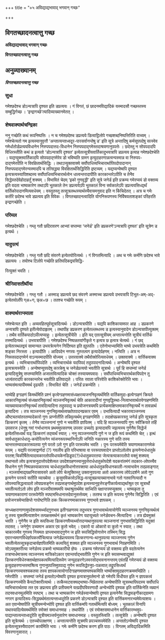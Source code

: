 +++
title = "०५ अविद्याद्यभावाद् भगवान् गच्छः"

+++


## विगतच्छादनत्वात्तु गच्छ

**अविद्याद्यभावाद् भगवान् गच्छः**

**विगतच्छादनत्वात्तु गच्छ**

## **अनुव्याख्यानम्**

***विगतच्छादनत्वात्तु गच्छ***

### **सुधा**

गमेश्छदेश्च डोऽन्यत्रापि दृश्यत इति डप्रत्ययः । गं विगतं, छं छादनमविद्यादिकं यस्मादसौ गच्छस्तस्य सम्बुद्धिर्गच्छ । ‘इन्द्रागच्छे’त्यादिव्याख्यानमेतत् ।

### **शेषवाक्यार्थचन्द्रिका**

ननु गच्छेति कथं रूपनिष्पत्तिः । न च गमेश्छदेश्च डप्रत्यये डित्वाट्टिलोपे गच्छशब्दनिष्पत्तिरिति वाच्यम् । गमेश्चेत्यतो गम इत्यस्यानुवृत्तौ ‘अन्तात्यन्ताध्वदूर-पारसर्वानन्तेषु ड’ इति सूत्रे अन्तादिषु कर्मसूपपदेषु सत्स्वेव गमेर्धातोर्डप्रत्ययविधानेन निरुपपदात्तद-विधानेन निरुपपदाद्गमेस्तदाश्रयणानुपपत्तेः । छदेस्तु न सोपपदादपि विधिरस्तीति कथं ड इत्यतो ‘डोऽन्यत्रापि दृश्यत’ इत्येतत्सूत्रीयवार्तिकादुभयत्रापि डप्रत्यय इत्याह गमेश्छदेश्चेति । यद्यप्युक्तवार्तिकादपि सोपपदाद्गमेरेव डो भविष्यति ग्रामग इत्युदाहरणान्नत्वन्यस्मान्न वा निरुपप-दाद्गमेरपीति न विवक्षितार्थसिद्धिः । तथाऽप्युक्तवाक्ये सर्वोपाधिव्यभिचारार्थापिपदोपादानान् निरुपपदाद्गमेरन्यस्मादपि च तत्सिद्ध्या विवक्षितार्थसिद्धिरिति द्रष्टव्यम् । यद्यप्यन्येष्वपि दृश्यत इत्यत्रत्यस्यापिशब्दस्य सर्वोपाधिव्यभिचारार्थत्वेन धात्वन्तरादापीति कारकान्तरेऽपीति च तेनैव सिद्धेस्तदेवेहोदाहर्तुं शक्यम् । विभावितं चेदम् ‘इको गुणवृद्धी’ इति सूत्रे जनेर्ड इति प्रक्रम्य गमेरप्ययं डो वक्तव्य इति वदता भाष्यकारेण तथाऽपि भूतकाले तेन डप्रत्ययेऽपि भूतकालं विना सर्वकालेऽपि डप्रत्ययसिध्द्यर्थं वार्तिकोपादानमित्यवधेयम् । वस्तुतस्तु तत्सूत्रलब्धस्यार्थस्यैवायमनुवाद इति न किंचिदेतत् । अत्र च गमेः कर्तरि छदेश्च भावे डप्रत्यय इति विवेकः । विगतच्छादनत्वादिति योगनिरूपणस्य निर्विषयताशङ्कां परिहरति इन्द्रागच्छेति ।

### **परिमल**

गमेश्छदेश्चेति । गम्लृ गतौ छदिरावरण आभ्यां सप्तम्या ‘जनेर्ड’ इति डप्रकरणे‘ऽन्यत्रापि दृश्यत’ इति सूत्रेण ड इत्यर्थः ।

### **यादुपत्यं**

गमेश्छदेश्चेति । गम्लृ गतौ छदि संवरणे इत्येतयोरित्यर्थः । गं विगतमित्यादि । अथ च गमेः कर्मणि छदेश्च भावे डप्रत्ययः । तयोश्च टिलोपे गच्छेति प्रातिपदिकद्वयसिद्धि-

रित्युक्तं भवति ।

### **श्रीनिवासतीर्थीया**

गमेश्छदेश्चेति । गम्लृ गतौ । अस्माड् डप्रत्यये छद संवरणे अस्माच्च डप्रत्यये उभयत्रापि टिभूत-अम्-अद्-इत्येतयोर्लोपे ग्अ=ग, छ्अ=छ । ततश्च गच्छेति रूपम् ।

### **वाक्यार्थरत्नमाला**

गमेश्चेत्यत इति । अव्यवहितपूर्वसूत्रादित्यर्थः । डोऽन्यत्रापीति । यद्यपि काशिकायामपर आह । डप्रकरणे अन्यत्रापि दृश्यते इतीत्येवोदाहृतम् । तथापीह डप्रकरण इत्येतल्लब्धस्य ड इत्यस्यानुवादेन डोऽन्यत्रापीत्युक्तम् । तथैव वार्तिकपाठोऽपीत्यप्याहुः । इत्येतत्सूत्रीयेति । इति यद् एतत्सूत्रीयम् अन्तात्यन्तेति सूत्रीयं वार्तिकं तस्मादित्यर्थः । उभयत्रापीति । गमेश्छदेश्च निष्पन्नतयांगीकृते ग इत्यत्र छ इत्यत्र चेत्यर्थः । गं छद् इत्येतत्स्थलद्वयं सामान्यत उभयत्रेत्यनेन निर्दिश्यत इति ह्युपपतिः । एतेनोभाभ्यामिति भाष्ये उभयत्रेति कथमिति शङ्का निरस्ता । इत्यादीति । आदिपदेन नगरवः गुरुतल्पग इत्यादेर्ग्रहणम् । नत्विति । अत्र न निरूपपदाद्गमेर्न वाऽन्यस्मादपीति योज्यम् । उत्तरवाक्ये तथैवोक्तेरित्यवधेयम् । उक्तवाक्ये । वार्त्तिकवाक्य इत्यर्थः । व्यभिचारार्थापिपदेति । व्यभिचारार्थकं यदपिपदं तदुपपादनादित्यर्थः । अन्येष्वपि दृश्यत इत्यत्रत्यस्येति । अन्येष्वप्युपपदेषु कारकेषु च जनेर्डप्रत्ययो भवतीति सूत्रार्थः । पूर्वं हि सप्तम्यां जनेर्ड इत्यादिसूत्रेषु सप्तम्यामिति अजातावित्यादिकं चोक्तं तस्यायमपवादः । सर्वोपाधिव्यभिचारार्थकापिपदेन तु धात्वंतरादपि कारकान्तरेच भवतीति प्रतिपाद्यते । परितः रवाता परिरवेति काशिकोक्तेरिति भावः । भाष्यसंमत्यापीममर्थ दृढयति । विभावितं चेति । जनेर्डं प्रक्रम्येति ।

भाष्येहि इग्ग्रहणं किमर्थमिति प्रश्नं कृत्वेग्ग्रहणमासंध्यक्षरव्यजननिवृत्यर्थमिति वार्तिकमुदा-हृत्येग्ग्रहणं क्रियते आकारनिवृत्यर्थ संध्यक्षरनिवृत्यर्थं व्यञ्जननिवृत्यर्थ चेति आकारादीनां गुणवृद्धिस्था-नित्वाभावार्थतयेग्ग्रहणमिति व्याख्यायाकारनिवृत्यर्थं तावदित्यादिना तदुपपाद्य च प्रयोजनत्रयमपि प्रत्येकमाक्षिप्तमाकारनिवृत्यर्थे न तावन्नार्थ इत्यादिना । तत्र व्यञ्जनस्य गुणनिवृत्यर्थत्वपक्षोपपादनप्रकार एवम् । उभावित्यादौ भकारव्यञ्जनस्य औष्ट्यतयांतरतम्यादेकारो गुणः प्राप्नोतीति तन्निवृत्यर्थम् इग्ग्रहणमिति । तदाक्षेपप्रकारस्तु जनेर्ड इति सूत्रकृता डित्करणं कृतम् । तेनैव व्यञ्जनानां गुणो न भवतीति ज्ञापितम् । यदि हि व्यञ्जनस्यापि गुणः स्वीक्रियते तर्हि उपसरज (धेनुषु गवां गर्भाधानाय प्रथममुपसरणम् उपसर उच्यते) इत्यादावपि जइत्यस्य गुणेनैव सिद्धेर्ज इत्येतत्सिध्यर्थं यड् डित्करणं तद्य्वर्थं स्यात् । ननु व्यञ्जनस्यापि गुणे न ज इति रूपं कथमिति चेत् । इत्थं सार्वधातुकार्धधातु-कयोरित्यनेन व्यंजनरूपस्थानिनोऽपि जनिति नकारस्य गुणे सति तस्य चान्तरतम्यादकाररूपतया गुणे परतो ऽतो गुण इति पररूपमेव भवति । पुनः पररूपमेवेति त्रयाणामकाराणमेकं रूपम् । यद्यपि परत्वाद्वार्णदां (?) गवलीय इति परिभाषाया वा पररूपापवादेन प्राप्तोऽतोलोप इत्यनेनार्धधातुके परतश् चिकीर्षितेत्यादावकारलोपविधायकेनडिडूपा(?)र्धधातुकपरतया जेत्यत्रत्याकारलोपो वक्तुं शक्यस् तथाप्यतो लोप इत्यत्रानुदात्तोपदेशेत्यत उपदेशग्रहणस्यानुवृत्तेरार्धधातुकोपदेशे यदकरांतमंगं तदकार-लोपस्यैव विधानेन गुणे निष्पन्नस्याकारस्य चार्धधातुकविधानोत्तरक्तया आर्धधातुकविधानकाली-नत्वाभावेन तदप्रसङ्गात् । मञ्जर्यामाद्यपक्षनिरासावसरे अतो लोपे चेत्युक्तिस्तु उक्तानुपपत्या अतो अकारस्य लोपेऽदर्शने अतो गुण इत्यनेन पररूपे सतीति व्याख्येया । कुसुमविकासेऽसिद्ध-वत्सूत्रप्रत्याख्यानाभावे गतो गतवानित्यादौ न लोपस्यासिद्धत्वादतो लोपाप्रसङ्गेन तदप्रसङ्गार्थमुपदेश इत्यस्यानुवृत्तेरङ्गीकार्यत्वाद्यर्थाश्रुत एव सूत्रार्थो भवतीत्यतोऽतो लोप इति मञ्जरीवाक्यमपि यथाश्रुतार्थमेव साध्विति पक्षान्तरमप्युक्तम् । भाष्यकृता तु त्रयाणामकाराणां पररूपेणेति स्पष्टमभिधानात्तदेवानुसर्त्तव्यम् । ततश्च ज इति रूपस्य गुणेनैव सिद्धिरिति । एवं प्रयोजनत्रयेप्याक्षिप्ते गापोष्टगिति ठकः कित्करणमाकारस्य गुणाभावे ज्ञापकम् ।

सन्ध्यक्षराणाणामुपदेशसामर्थ्याद्गुणभाव इतीग्ग्रहणस्य तदुभयत्र गुणाभावार्थत्वायोगेपि व्यञ्जनस्य गुणनिवृत्यर्थत्वं तु तस्य युक्तमित्याशयेन तत्पक्षसमर्थनं कृतं भाष्यकारेण यदप्युच्यते जनेर्डवचन-मित्यादिना । तत्र ह्येवमुक्तं भवति । गुणेनैव ज इति रूपसिध्या डित्करणवैय्यर्थ्यात्तदन्यथानुपपत्या व्यञ्जनानां गुणभावसिद्धिरिति यदुक्तं तदसत् । जनेर्गुण उच्यमान अकार एव कुतो भवेत् । एकारो वा ओकारो वा कुतो न स्यात् । तथा चाकारस्यैव गुणस्य नियमतः प्राप्त्यभावाद्गुणेन ज इति रूपसिद्धियोगात्तेन तस्मिन् सिद्ध एवारभ्यमाणविधेर्ज्ञापकत्वौचित्यान्न जनेर्डप्रत्ययस्य डित्करणान्य-थानुपपत्या व्यञ्जनस्य गुणेन भवतीत्येतत्सूत्रकृदाचार्यज्ञापितमिति कल्पयितुं शक्यत इति व्यञ्जनस्य गुणभावार्थ निग्रहणमिति । सोऽयमुक्तरीत्या जनेर्डस्य प्रक्रमो भाष्यकारीयो ज्ञेयः । प्रक्रम्य गमेरप्ययं डो वक्तव्य इति वदतेत्यनेन तत्राप्यर्धमात्रस्य व्यञ्जनस्य मात्रिकोऽकार एवान्तर्याद्भवतीति गुणेन ज इति रूपसम्भवाद्युक्तं डित्त्करणविधेरुक्तार्थज्ञापकत्वमित्यादिरूपेण जन्युदाहरणेऽस्वरसोद्भावनानन्तरम् एवंतर्हि गमेरप्ययं डो वक्तव्य इत्युदाहरणान्तरमाश्रित्य गुणानुपपत्तिमुपपाद्य गुणेन रूपसिद्धेरनुप-पन्नत्वात् तद्रूपसिध्यर्थं डित्करणस्यावश्यकतया तस्य ज्ञापकत्वायोगादिग्ग्रहणमावश्यश्यकमिति भाष्योक्तमुदाहरणक्रममभिप्रैति । गमेरपीति । सप्तम्यां जनेर्ड इत्यतोऽन्येष्वपि दृश्यत इत्यत्रानुवर्तमानो डो गमेरपि विधीयत इति न ज्ञापकत्वं डित्करणस्येति कैयटोक्तरीत्यार्थः । तत्कैय्यटवाक्यद्भाष्या-भिप्रेततया अन्येष्वपीति सूत्रस्थापिपदस्य सर्वोपाधि व्यभिचारार्थतया तत एव ङप्रत्यय इति प्रतीयमाने यत्प्रदीपविवरणादौ अन्येभ्योपि दृश्यक इति वार्तिकेनेति व्ख्यानं तदनवधानमूलमिति स्पष्टम् । तथा च भाष्यकारेण गमेर्डस्यान्येष्वपि दृश्यत इत्यनेनैव सिद्ध्यङ्गीकाद्ग्रामगः नगरग इत्यादिरूप-सिद्ध्यर्थमंतात्यन्ताध्वदूरेति प्रकरणे डोऽन्यत्रापि दृश्यत इति वार्त्तिकमनारभ्यमेवेत्याशयः । अत एवान्येष्वपीति सूत्रीयमन्येभ्योपि दृश्यत इति वार्त्तिकमपि गतार्थमित्यपि बोध्यम् । भूतकालं विनापि यथास्यादित्येवमर्थमिति रमोक्तं समाधानमाह । तथापीति । एवं रमोक्तसमाधानेन वार्त्तिकारम्भमुप-पाद्यान्तात्यन्ताध्वदूरेति सूत्रीयमञ्जर्यनुसारेण समाधानमाह । वस्तुतस्त्विति । तत्सूत्रेति । अन्येष्वपि दृश्यत इति सूत्रेत्यर्थः । एतच्चोपलक्षणम् । अन्तात्यन्तेति सूत्रमपि प्रपञ्चरूपमेवेति । अन्ततोऽन्येष्वपि दृश्यत इत्येतत्सूत्रस्यैवादरणं कार्यमिति भावः । गमेः कर्मणि छदेश्च करण इति पाठः । विगतम् अविद्यादिकमिति विवरणानुसारात् ।





